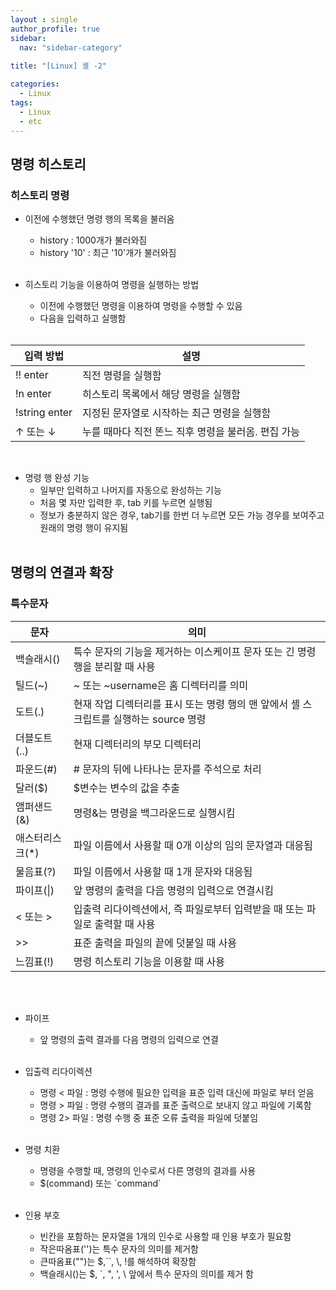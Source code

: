```yaml
---
layout : single
author_profile: true
sidebar: 
  nav: "sidebar-category"
  
title: "[Linux] 셸 -2"

categories:
  - Linux
tags:
  - Linux
  - etc
---
```


## 명령 히스토리

### 히스토리 명령
- 이전에 수행했던 명령 행의 목록을 불러옴<br>
	- history : 1000개가 불러와짐<br>
	- history '10' : 최근 '10'개가 불러와짐<br><br>

- 히스토리 기능을 이용하여 명령을 실행하는 방법<br>
	- 이전에 수행했던 명령을 이용하여 명령을 수행할 수 있음<br>
	- 다음을 입력하고 실행함<br><br>

| 입력 방법 | 설명 |
|--|--|
| !! enter | 직전 명령을 실행함 |
| !n enter | 히스토리 목록에서 해당 명령을 실행함 |
| !string enter | 지정된 문자열로 시작하는 최근 명령을 실행함 |
| ↑ 또는 ↓ | 누를 때마다 직전 똔느 직후 명령을 불러옴. 편집 가능 |

<br>

- 명령 행 완성 기능<br>
	- 일부만 입력하고 나머지를 자동으로 완성하는 기능<br>
	- 처음 몇 자만 입력한 후, tab 키를 누르면 실행됨<br>
	- 정보가 충분하지 않은 경우, tab기를 한번 더 누르면 모든 가능 경우를 보여주고 원래의 명령 행이 유지됨<br><br>

 ## 명령의 연결과 확장
 
 ### 특수문자
 
| 문자 | 의미 |
|--|--|
| 백슬래시(\) | 특수 문자의 기능을 제거하는 이스케이프 문자 또는 긴 명령 행을 분리할 때 사용 |
| 틸드(~) | ~ 또는 ~username은 홈 디렉터리를 의미 |
| 도트(.) | 현재 작업 디렉터리를 표시 또는 명령 행의 맨 앞에서 셸 스크립트를 실행하는 source 명령 |
| 더블도트(..) | 현재 디렉터리의 부모 디렉터리 |
| 파운드(#) | # 문자의 뒤에 나타나는 문자를 주석으로 처리 |
| 달러($) | $변수는 변수의 값을 추출 |
| 앰퍼샌드(&) | 명령&는 명령을 백그라운드로 실행시킴 |
| 애스터리스크(*) | 파일 이름에서 사용할 때 0개 이상의 임의 문자열과 대응됨 |
| 물음표(?) | 파일 이름에서 사용할 때 1개 문자와 대응됨 |
| 파이프(\|) | 앞 명령의 출력을 다음 명령의 입력으로 연결시킴 |
| < 또는 > | 입출력 리다이렉션에서, 즉 파일로부터 입력받을 때 또는 파일로 출력할 때 사용 |
| >> | 표준 출력을 파일의 끝에 덧붙일 때 사용 |
| 느낌표(!) | 명령 히스토리 기능을 이용할 때 사용 |

<br><br>

- 파이프 <br>
	- 앞 명령의 출력 결과를 다음 명령의 입력으로 연결<br><br>

- 입출력 리다이렉션<br>
	- 명령 < 파일 : 명령 수행에 필요한 입력을 표준 입력 대신에 파일로 부터 얻음<br>
	- 명령 > 파일 : 명령 수행의 결과를 표준 출력으로 보내지 않고 파일에 기록함<br>
	- 명령 2> 파일 : 명령 수행 중 표준 오류 출력을 파일에 덧붙임<br><br>

- 명령 치환<br>
	- 명령을 수행할 때, 명령의 인수로서 다른 명령의 결과를 사용<br>
	- $(command) 또는 \`command\` <br><br>

- 인용 부호<br>
	- 빈칸을 포함하는 문자열을 1개의 인수로 사용할 때 인용 부호가 필요함<br>
	- 작은따옴표('')는 특수 문자의 의미를 제거함<br>
	- 큰따옴표("")는 $,\`\`, \\, !를 해석하여 확장함<br>
	- 백슬래시(\)는 $, `, ", ', \ 앞에서 특수 문자의 의미를 제거 함<br><br>
